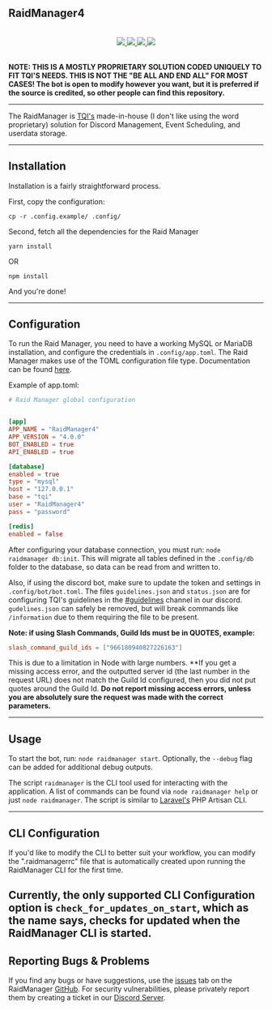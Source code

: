## <strong>RaidManager4</strong>
<br />
<div align="center">
    <a href="https://github.com/imskyyc/RaidManager4/actions/workflows/node.js.yml">
        <img src="https://github.com/imskyyc/RaidManager4/actions/workflows/node.js.yml/badge.svg">
    </a>
    <a href="https://github.com/imskyyc/RaidManager4/blob/master/LICENSE">
        <img src="https://img.shields.io/github/license/imskyyc/RaidManager4"/>
    </a>
    <a href="https://github.com/imskyyc/RaidManager4/releases">
        <img src="https://img.shields.io/github/v/release/imskyyc/RaidManager4?label=version"/>
    </a>
    <a href="https://discord.gg/3AsPFgdUZ2">
        <img src="https://img.shields.io/discord/966180940827226163?label=discord&logo=discord&logoColor=white"/>
    </a>
</div>

<br />

**NOTE: THIS IS A MOSTLY PROPRIETARY SOLUTION CODED UNIQUELY TO FIT TQI'S NEEDS. THIS IS NOT THE "BE ALL AND END ALL" FOR MOST CASES! The bot is open to modify however you want, but it is preferred if the source is credited, so other people can find this repository.**

---

The RaidManager is [TQI's](https://www.roblox.com/groups/8592261/The-Quantum-Insurgency#!/about) made-in-house (I don't like using the word proprietary) solution for Discord Management, Event Scheduling, and userdata storage.

---
## Installation

Installation is a fairly straightforward process.

First, copy the configuration:
```
cp -r .config.example/ .config/
```

Second, fetch all the dependencies for the Raid Manager
```
yarn install
```
OR
```
npm install
```

And you're done!

---
## Configuration

To run the Raid Manager, you need to have a working MySQL or MariaDB installation, and configure the credentials in `.config/app.toml`. The Raid Manager makes use of the TOML configuration file type. Documentation can be found [here](https://toml.io/en/).

Example of app.toml:
```toml
# Raid Manager global configuration


[app]
APP_NAME = "RaidManager4"
APP_VERSION = "4.0.0"
BOT_ENABLED = true
API_ENABLED = true

[database]
enabled = true
type = "mysql"
host = "127.0.0.1"
base = "tqi"
user = "RaidManager4"
pass = "password"

[redis]
enabled = false
```

After configuring your database connection, you must run:
`node raidmanager db:init`.
This will migrate all tables defined in the `.config/db` folder to the database, so data can be read from and written to.

Also, if using the discord bot, make sure to update the token and settings in `.config/bot/bot.toml`. The files `guidelines.json` and `status.json` are for configuring TQI's guidelines in the [#guidelines](https://discord.com/channels/857445688932696104/857449102220591114) channel in our discord. `gudelines.json` can safely be removed, but will break commands like `/information` due to them requiring the file to be present.

**Note: if using Slash Commands, Guild Ids must be in QUOTES, example:**
```toml
slash_command_guild_ids = ["966180940827226163"]
```

This is due to a limitation in Node with large numbers. **If you get a missing access error, and the outputted server id (the last number in the request URL) does not match the Guild Id configured, then you did not put quotes around the Guild Id. **Do not report missing access errors, unless you are absolutely sure the request was made with the correct parameters.**

---
## Usage
To start the bot, run: `node raidmanager start`. Optionally, the `--debug` flag can be added for additional debug outputs.

The script `raidmanager` is the CLI tool used for interacting with the application. A list of commands can be found via `node raidmanager help` or just `node raidmanager`. The script is similar to [Laravel's](https://github.com/laravel/laravel) PHP Artisan CLI.

---
## CLI Configuration
If you'd like to modify the CLI to better suit your workflow, you can modify the ".raidmanagerrc" file that is automatically created upon running the RaidManager CLI for the first time.

Currently, the only supported CLI Configuration option is `check_for_updates_on_start`, which as the name says, checks for updated when the RaidManager CLI is started.
---
## Reporting Bugs & Problems

If you find any bugs or have suggestions, use the [issues](https://github.com/imskyyc/RaidManager4/issues) tab on the RaidManager [GitHub](https://github.com/imskyyc/RaidManager4). For security vulnerabilities, please privately report them by creating a ticket in our [Discord Server](https://discord.gg/3AsPFgdUZ2).

